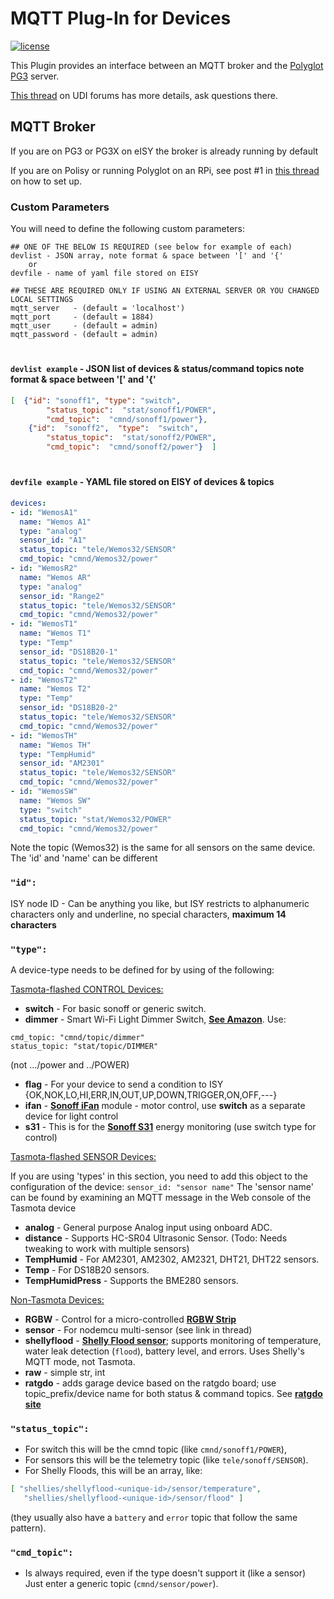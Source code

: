 # MQTT Plug-In for Devices

[![license][license]][localLicense]

This Plugin provides an interface between an MQTT broker and the [Polyglot PG3][poly] server.

[This thread][forum] on UDI forums has more details, ask questions there.

## MQTT Broker
If you are on PG3 or PG3X on eISY the broker is already running by default 
 
If you are on Polisy or running Polyglot on an RPi, see post #1 in [this thread][sonoff] on how to set up.

### Custom Parameters

You will need to define the following custom parameters:

```
## ONE OF THE BELOW IS REQUIRED (see below for example of each)
devlist - JSON array, note format & space between '[' and '{'
    or
devfile - name of yaml file stored on EISY

## THESE ARE REQUIRED ONLY IF USING AN EXTERNAL SERVER OR YOU CHANGED LOCAL SETTINGS
mqtt_server   - (default = 'localhost')
mqtt_port     - (default = 1884)
mqtt_user     - (default = admin)
mqtt_password - (default = admin)
```
#
#### `devlist example` - JSON list of devices & status/command topics note format & space between '[' and '{'

```json
[  {"id": "sonoff1", "type": "switch", 
        "status_topic":  "stat/sonoff1/POWER", 
        "cmd_topic":  "cmnd/sonoff1/power"},  
    {"id":  "sonoff2",  "type":  "switch", 
        "status_topic":  "stat/sonoff2/POWER",  
        "cmd_topic":  "cmnd/sonoff2/power"}  ]
```
#
#### `devfile example` - YAML file stored on EISY of devices & topics

```yaml
devices:
- id: "WemosA1"
  name: "Wemos A1"
  type: "analog"
  sensor_id: "A1"
  status_topic: "tele/Wemos32/SENSOR"
  cmd_topic: "cmnd/Wemos32/power"
- id: "WemosR2"
  name: "Wemos AR"
  type: "analog"
  sensor_id: "Range2"
  status_topic: "tele/Wemos32/SENSOR"
  cmd_topic: "cmnd/Wemos32/power"
- id: "WemosT1"
  name: "Wemos T1"
  type: "Temp"
  sensor_id: "DS18B20-1"
  status_topic: "tele/Wemos32/SENSOR"
  cmd_topic: "cmnd/Wemos32/power"
- id: "WemosT2"
  name: "Wemos T2"
  type: "Temp"
  sensor_id: "DS18B20-2"
  status_topic: "tele/Wemos32/SENSOR"
  cmd_topic: "cmnd/Wemos32/power"
- id: "WemosTH"
  name: "Wemos TH"
  type: "TempHumid"
  sensor_id: "AM2301"
  status_topic: "tele/Wemos32/SENSOR"
  cmd_topic: "cmnd/Wemos32/power"
- id: "WemosSW"
  name: "Wemos SW"
  type: "switch"
  status_topic: "stat/Wemos32/POWER"
  cmd_topic: "cmnd/Wemos32/power"
```
Note the topic (Wemos32) is the same for all sensors on the same device. The 'id' and 'name' can be different

### `"id":`

ISY node ID - Can be anything you like, but ISY restricts to alphanumeric  
characters only and underline, no special characters, **maximum 14 characters**

### `"type":`

A device-type needs to be defined for by using of the following:

<u>Tasmota-flashed CONTROL Devices:</u> 
- **switch** - For basic sonoff or generic switch.
- **dimmer** - Smart Wi-Fi Light Dimmer Switch, [**See Amazon**][dimmer]. Use:
```
cmd_topic: "cmnd/topic/dimmer"
status_topic: "stat/topic/DIMMER"
```
(not .../power and ../POWER)
- **flag** - For your device to send a condition to ISY {OK,NOK,LO,HI,ERR,IN,OUT,UP,DOWN,TRIGGER,ON,OFF,---}
- **ifan** - [**Sonoff iFan**][ifan] module - motor control, use **switch** as a separate device for light control
- **s31** - This is for the [**Sonoff S31**][s31] energy monitoring (use switch type for control)

<u>Tasmota-flashed SENSOR Devices:</u>

If you are using 'types' in this section, you need to add this object to the configuration of the device:
  ```sensor_id: "sensor name"```
The 'sensor name' can be found by examining an MQTT message in the Web console of the Tasmota device

- **analog** - General purpose Analog input using onboard ADC.
- **distance** - Supports HC-SR04 Ultrasonic Sensor. (Todo: Needs tweaking to work with multiple sensors)
- **TempHumid** - For AM2301, AM2302, AM2321, DHT21, DHT22 sensors.
- **Temp** - For DS18B20 sensors.
- **TempHumidPress** - Supports the BME280 sensors.

<u>Non-Tasmota Devices:</u>
- **RGBW** - Control for a micro-controlled [**RGBW Strip**][RGBW strip]
- **sensor** - For nodemcu multi-sensor (see link in thread)
- **shellyflood** - [**Shelly Flood sensor**][Flood]; supports monitoring of temperature, water leak detection (`flood`), battery level, and errors. Uses Shelly's MQTT mode, not Tasmota.
- **raw** - simple str, int
- **ratgdo** - adds garage device based on the ratgdo board; use topic_prefix/device name for both status & command topics. See [**ratgdo site**](https://paulwieland.github.io/ratgdo/)

### `"status_topic":`

- For switch this will be the cmnd topic (like `cmnd/sonoff1/POWER`), 
- For sensors this will be the telemetry topic (like `tele/sonoff/SENSOR`).  
- For Shelly Floods, this will be an array, like:
```json
[ "shellies/shellyflood-<unique-id>/sensor/temperature", 
   "shellies/shellyflood-<unique-id>/sensor/flood" ]  
```
(they usually also have a `battery` and `error` topic that follow the same pattern).

### `"cmd_topic":`

- Is always required, even if the type doesn't support it (like a sensor)  
Just enter a generic topic (`cmnd/sensor/power`).  

[license]: https://img.shields.io/github/license/mashape/apistatus.svg
[localLicense]: https://github.com/Trilife/udi-mqtt-pg3x/blob/main/LICENSE
[poly]: https://github.com/Trilife/udi-mqtt-pg3x
[forum]: https://forum.universal-devices.com/forum/315-mqtt/
[sonoff]: https://forum.universal-devices.com/topic/24538-sonoff
[s31]: https://www.itead.cc/sonoff-s31.html
[ifan]: https://itead.cc/product/sonoff-ifan03-wi-fi-ceiling-fan-and-light-controller/
[RGBW strip]: http://github.com/sejgit/shelfstrip
[dimmer]: https://www.amazon.com/Dimmer-Switch-Bresuve-Wireless-Compatible/dp/B07WRJWD28?th=1
[Flood]: https://shelly-api-docs.shelly.cloud/gen1/#shelly-flood-overview
